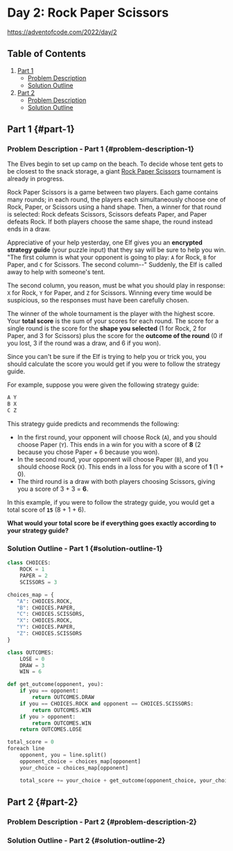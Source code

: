 # Day 2: Rock Paper Scissors

<https://adventofcode.com/2022/day/2>

## Table of Contents

1. [Part 1](#part-1)
   - [Problem Description](#problem-description-1)
   - [Solution Outline](#solution-outline-1)
1. [Part 2](#part-2)
   - [Problem Description](#problem-description-2)
   - [Solution Outline](#solution-outline-2)

## Part 1 {#part-1}

### Problem Description - Part 1 {#problem-description-1}

The Elves begin to set up camp on the beach. To decide whose tent gets to be closest to the snack storage, a giant [Rock Paper Scissors](https://adventofcode.com/2022/day/2https://en.wikipedia.org/wiki/Rock_paper_scissors) tournament is already in progress.

Rock Paper Scissors is a game between two players. Each game contains many rounds; in each round, the players each simultaneously choose one of Rock, Paper, or Scissors using a hand shape. Then, a winner for that round is selected: Rock defeats Scissors, Scissors defeats Paper, and Paper defeats Rock. If both players choose the same shape, the round instead ends in a draw.

Appreciative of your help yesterday, one Elf gives you an **encrypted strategy guide** (your puzzle input) that they say will be sure to help you win. "The first column is what your opponent is going to play: `A` for Rock, `B` for Paper, and `C` for Scissors. The second column--" Suddenly, the Elf is called away to help with someone's tent.

The second column, you reason, must be what you should play in response: `X` for Rock, `Y` for Paper, and `Z` for Scissors. Winning every time would be suspicious, so the responses must have been carefully chosen.

The winner of the whole tournament is the player with the highest score. Your **total score** is the sum of your scores for each round. The score for a single round is the score for the **shape you selected** (1 for Rock, 2 for Paper, and 3 for Scissors) plus the score for the **outcome of the round** (0 if you lost, 3 if the round was a draw, and 6 if you won).

Since you can't be sure if the Elf is trying to help you or trick you, you should calculate the score you would get if you were to follow the strategy guide.

For example, suppose you were given the following strategy guide:

```python
A Y
B X
C Z
```

This strategy guide predicts and recommends the following:

- In the first round, your opponent will choose Rock (`A`), and you should choose Paper (`Y`). This ends in a win for you with a score of **8** (2 because you chose Paper + 6 because you won).
- In the second round, your opponent will choose Paper (`B`), and you should choose Rock (`X`). This ends in a loss for you with a score of **1** (1 + 0).
- The third round is a draw with both players choosing Scissors, giving you a score of 3 + 3 = **6**.

In this example, if you were to follow the strategy guide, you would get a total score of **`15`** (8 + 1 + 6).

**What would your total score be if everything goes exactly according to your strategy guide?**

### Solution Outline - Part 1 {#solution-outline-1}

```python
class CHOICES:
    ROCK = 1
    PAPER = 2
    SCISSORS = 3

choices_map = {
   "A": CHOICES.ROCK,
   "B": CHOICES.PAPER,
   "C": CHOICES.SCISSORS,
   "X": CHOICES.ROCK,
   "Y": CHOICES.PAPER,
   "Z": CHOICES.SCISSORS
}

class OUTCOMES:
    LOSE = 0
    DRAW = 3
    WIN = 6

def get_outcome(opponent, you):
    if you == opponent:
        return OUTCOMES.DRAW
    if you == CHOICES.ROCK and opponent == CHOICES.SCISSORS:
        return OUTCOMES.WIN
    if you > opponent:
        return OUTCOMES.WIN
    return OUTCOMES.LOSE

total_score = 0
foreach line
    opponent, you = line.split()
    opponent_choice = choices_map[opponent]
    your_choice = choices_map[opponent]

    total_score += your_choice + get_outcome(opponent_choice, your_choice)
```

## Part 2 {#part-2}

### Problem Description - Part 2 {#problem-description-2}

### Solution Outline - Part 2 {#solution-outline-2}
